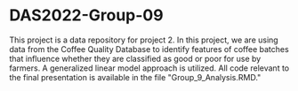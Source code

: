 # DAS2022-Group-09
This project is a data repository for project 2. In this project, we are using data from the Coffee Quality Database to identify features of coffee batches that influence whether they are classified as good or poor for use by farmers. A generalized linear model approach is utilized. All code relevant to the final presentation is available in the file "Group_9_Analysis.RMD."
